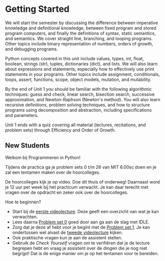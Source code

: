 # Getting Started

We will start the semester by discussing the difference between
imperative knowledge and definitional knowledge, between fixed program
and stored program computers, and finally the definitions of syntax,
static semantics, and semantics. We cover straight line, branching,
and looping programs. Other topics include binary representation of
numbers, orders of growth, and debugging programs.

Python concepts covered in this unit include values, types, int,
float, boolean, strings (str), tuples, dictionaries (dict), and
lists. We will also learn about expressions and statements, especially
how to effectively use print statements in your programs. Other topics
include assignment, conditionals, loops, assert, functions, scope,
object models, mutation, and mutability.

By the end of Unit 1 you should be familiar with the following
algorithmic techniques: guess and check, linear search, bisection
search, successive approximation, and Newton-Raphson (Newton's
method). You will also learn recursive definitions, problem solving
techniques, and how to structure programs using decomposition and
abstraction, including specifications and parameters.

Unit 1 ends with a quiz covering all material (lectures, recitations,
and problem sets) through Efficiency and Order of Growth.

## New Students

Welkom bij Programmeren in Python!

Tijdens de practica ga je problem sets 0 t/m 26 van MIT 6.00sc doen
en je zal een tentamen maken over de hoorcolleges.

De hoorcolleges kijk je op video. Doe dit thuis of onderweg! Daarnaast
word je 12 uur per week bij het practicum verwacht. Je kan daar
terecht met vragen over de opdracht en zeker ook over de hoorcolleges.

Hoe te beginnen?

* Start bij de
  [eerste videolecture](http://py.mprog.nl/lectures/lecture-1). Deze
  geeft een overzicht van wat je kan verwachten.
* Lees daarna
  [Problem set 0](http://py.mprog.nl/problem-sets/problem-set-0) goed
  door aan ga aan de slag met IDLE.
* Zorg dat je deze af hebt voor je begint met de
  [Problem set 1](http://py.mprog.nl/problem-sets/problem-set-1). Je
  kan ondertussen wel alvast de
  [tweede videolecture](http://py.mprog.nl/lectures/lecture-1) kijken.
* Ook praktische vragen kun je aan de assistent stellen.
* Gebruik de *Check Yourself* vragen om te verifiëren dat je de
  lecture begrepen hebt en vraag je assistent over de dingen die je
  nog niet begrijpt! Dat is de enige manier om je op het tentamen voor
  te bereiden.
